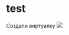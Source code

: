 # test
Создали виртуалку
![](https://raw.githubusercontent.com/rolagg/OS-admin-labs/master/lab2/screens/lab2_pic1-1.png)